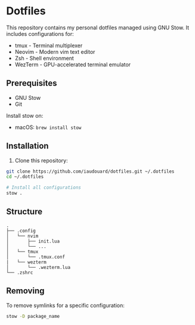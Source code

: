 # Dotfiles

This repository contains my personal dotfiles managed using GNU Stow. It includes configurations for:
- tmux - Terminal multiplexer
- Neovim - Modern vim text editor
- Zsh - Shell environment
- WezTerm - GPU-accelerated terminal emulator

## Prerequisites

- GNU Stow
- Git

Install stow on:
- macOS: `brew install stow`

## Installation

1. Clone this repository:
```bash
git clone https://github.com/iaudouard/dotfiles.git ~/.dotfiles
cd ~/.dotfiles
```

```bash
# Install all configurations
stow . 
```

## Structure

```
.
├── .config
│   └── nvim
│       ├── init.lua
│       └── ...
│   └── tmux
│       └── .tmux.conf
|   └── wezterm
│       └── .wezterm.lua
└── .zshrc
```


## Removing

To remove symlinks for a specific configuration:
```bash
stow -D package_name
```

